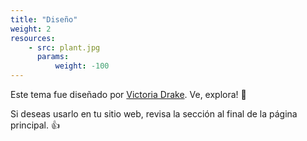 ```yaml
---
title: "Diseño"
weight: 2
resources:
    - src: plant.jpg
      params:
          weight: -100
---
```

Este tema fue diseñado por [Victoria Drake](https://victoria.dev). Ve, explora! 💪

Si deseas usarlo en tu sitio web, revisa la sección al final de la página principal. 👍
